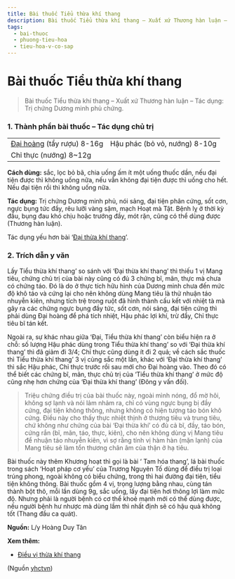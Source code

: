 ```yaml
---
title: Bài thuốc Tiểu thừa khí thang
description: Bài thuốc Tiểu thừa khí thang – Xuất xứ Thương hàn luận – Tác dụng- Trị chứng Dương minh phủ chứng.
tags:
  - bai-thuoc
  - phuong-tieu-hoa
  - tieu-hoa-v-co-sap
---
```


# Bài thuốc Tiểu thừa khí thang 

> Bài thuốc Tiểu thừa khí thang – Xuất xứ Thương hàn luận – Tác dụng: Trị chứng Dương minh phủ chứng.

### 1. Thành phần bài thuốc – Tác dụng chủ trị

|  |  |
| --- | --- |
| [Đại hoàng](/yhctvn/vi-thuoc-dai-hoang) (tẩy rượu) 8-16g | Hậu phác (bỏ vỏ, nướng) 8-10g |
| Chỉ thực (nướng) 8~12g |  |

**Cách dùng:** sắc, lọc bỏ bã, chia uống ấm ít một uống thuốc dần, nếu đại tiện được thì không uống nữa, nếu vẫn không đại tiện được thì uống cho hết. Nếu đại tiện rồi thì không uống nữa.

**Tác dụng:** Trị chứng Dương minh phủ, nói sảng, đại tiện phân cứng, sốt cơn, ngực bụng tức đầy, rêu lưỡi vàng sậm, mạch Hoạt mà Tật. Bệnh lỵ ở thời kỳ đầu, bụng đau khó chịu hoặc trướng đầy, mót rặn, cũng có thể dùng được (Thương hàn luận).

Tác dụng yếu hơn bài ‘[Đại thừa khí thang](/yhctvn/bai-thuoc-dai-thua-khi-thang)’.

### 2. Trích dẫn y văn

Lấy Tiểu thừa khí thang’ so sánh với ‘Đại thừa khí thang’ thì thiếu 1 vị Mang tiêu, chứng chủ trị của bài này cũng có đủ 3 chứng bĩ, mãn, thực mà chưa có chứng táo. Đó là do ở thực tích hữu hình của Dương minh chưa đến mức độ khô táo và cứng lại cho nên không dùng Mang tiêu là thử nhuận táo nhuyễn kiên, nhưng tích trệ trong ruột đã hình thành cấu kết với nhiệt tà mà gây ra các chứng ngực bụng đầy tức, sốt cơn, nói sảng, đại tiện cứng thì phải dùng Đại hoàng để phá tích nhiệt, Hậu phác lợi khí, trừ đẩy, Chỉ thực tiêu bĩ tán kết.

Ngoài ra, sự khác nhau giữa ‘Đại, Tiểu thừa khí thang’ còn biểu hiện ra ở chỗ: số lượng Hậu phác dùng trong Tiểu thừa khí thang’ so với ‘Đại thừa khí thang’ thì đã giảm đi 3/4; Chỉ thực cũng dùng ít đi 2 quả; về cách sắc thuốc thì Tiểu thừa khí thang’ 3 vị cùng sắc một lần, khác với ‘Đại thừa khí thang’ thì sắc Hậu phác, Chỉ thực trước rồi sau mớỉ cho Đại hoàng vào. Theo đó có thể biết các chứng bĩ, mãn, thực chủ trị của ‘Tiểu thừa khí thang’ ở mức độ cũng nhẹ hơn chứng của ‘Đại thừa khí thang’ (Đông y vấn đối).

> Triệu chứng điều trị của bài thuốc này, ngoài mình nóng, đổ mờ hôi, không sợ lạnh và nói lảm nhảm ra, chỉ có vùng ngực bụng bị đầy cứng, đại tiện không thông, nhưng không có hiện tượng táo bón khô cứng. Điều này cho thấy thực nhiệt thịnh ở thượng tiêu và trung tiêu, chứ không như chứng của bài ‘Đại thừa khí’ có đủ cả bĩ, đầy, táo bón, cứng rắn (bĩ, mãn, táo, thực, kiên), cho nên không dùng vị Mang tiêu để nhuận táo nhuyễn kiên, vì sợ rằng tính vị hàm hàn (mặn lạnh) của Mang tiêu sẽ làm tổn thương chân âm của thận ở hạ tiêu.

Bài thuốc này thêm Khương hoạt thì gọi là bài ‘ Tam hóa thang’, lá bài thuốc trong sách ‘Hoạt pháp cơ yếu’ của Trương Nguyên Tố dùng để điều trị loại trúng phong, ngoài không có biểu chứng, trong thì hai đường đại tiện, tiểu tiện không thông. Bài thuốc gồm 4 vị, trọng lượng bằng nhau, cùng tán thành bột thô, mỗi lần dùng 9g, sắc uống, lấy đại tiện hơi thông lợi làm mức độ. Nhưng phải là người bệnh có cơ thể khoẻ mạnh mới có thể dùng được, nếu người bệnh hư nhược mà dùng lầm thì nhất định sẽ có hậu quả không tốt (Thang đầu ca quát).

**Nguồn:** L/y Hoàng Duy Tân

**Xem thêm:**

* [Điều vị thừa khí thang](/yhctvn/bai-thuoc-dieu-vi-thua-khi-thang)

(Nguồn <a href="https://yhctvn.com/bai-thuoc-tieu-thua-khi-thang/" target="_blank">yhctvn</a>)
